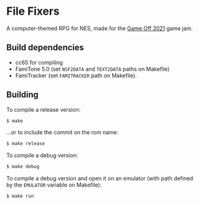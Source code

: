 # File Fixers

A computer-themed RPG for NES, made for the [Game Off 2021](https://itch.io/jam/game-off-2021) game jam.

## Build dependencies

- cc65 for compiling
- FamiTone 5.0 (set `NSF2DATA` and `TEXT2DATA` paths on Makefile)
- FamiTracker (set `FAMITRACKER` path on Makefile).

## Building

To compile a release version:

```sh
$ make
```

...or to include the commit on the rom name:

```sh
$ make release
```

To compile a debug version:

```sh
$ make debug
```

To compile a debug version and open it on an
emulator (with path defined by the `EMULATOR` variable on Makefile):

```sh
$ make run
```
